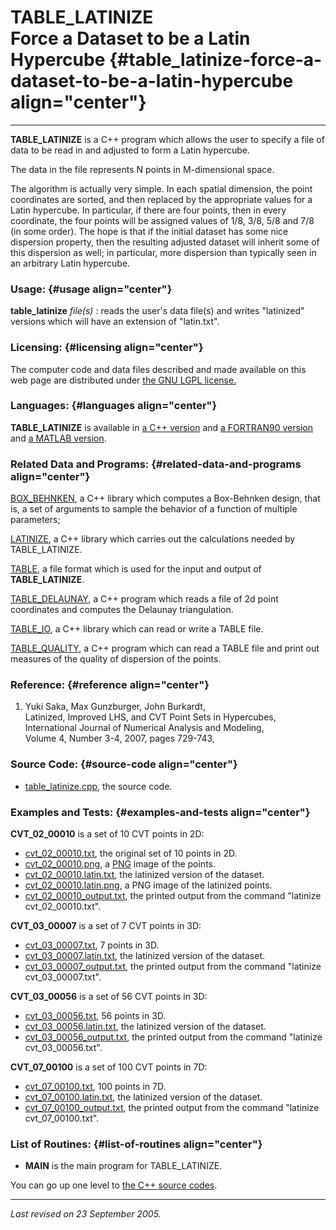 TABLE\_LATINIZE\
Force a Dataset to be a Latin Hypercube {#table_latinize-force-a-dataset-to-be-a-latin-hypercube align="center"}
=======================================

------------------------------------------------------------------------

**TABLE\_LATINIZE** is a C++ program which allows the user to specify a
file of data to be read in and adjusted to form a Latin hypercube.

The data in the file represents N points in M-dimensional space.

The algorithm is actually very simple. In each spatial dimension, the
point coordinates are sorted, and then replaced by the appropriate
values for a Latin hypercube. In particular, if there are four points,
then in every coordinate, the four points will be assigned values of
1/8, 3/8, 5/8 and 7/8 (in some order). The hope is that if the initial
dataset has some nice dispersion property, then the resulting adjusted
dataset will inherit some of this dispersion as well; in particular,
more dispersion than typically seen in an arbitrary Latin hypercube.

### Usage: {#usage align="center"}

 **table\_latinize** *file(s)* 
:   reads the user's data file(s) and writes "latinized" versions which
    will have an extension of "latin.txt".

### Licensing: {#licensing align="center"}

The computer code and data files described and made available on this
web page are distributed under [the GNU LGPL
license.](../../txt/gnu_lgpl.txt)

### Languages: {#languages align="center"}

**TABLE\_LATINIZE** is available in [a C++
version](../../master/table_latinize/table_latinize.md) and [a
FORTRAN90 version](../../f_src/table_latinize/table_latinize.md) and
[a MATLAB version](../../m_src/table_latinize/table_latinize.md).

### Related Data and Programs: {#related-data-and-programs align="center"}

[BOX\_BEHNKEN](../../master/box_behnken/box_behnken.md), a C++
library which computes a Box-Behnken design, that is, a set of arguments
to sample the behavior of a function of multiple parameters;

[LATINIZE](../latinize/latinize.md), a C++ library which carries out
the calculations needed by TABLE\_LATINIZE.

[TABLE](../../data/table/table.md), a file format which is used for
the input and output of **TABLE\_LATINIZE**.

[TABLE\_DELAUNAY](../../master/table_delaunay/table_delaunay.md), a
C++ program which reads a file of 2d point coordinates and computes the
Delaunay triangulation.

[TABLE\_IO](../../master/table_io/table_io.md), a C++ library which
can read or write a TABLE file.

[TABLE\_QUALITY](../../master/table_quality/table_quality.md), a C++
program which can read a TABLE file and print out measures of the
quality of dispersion of the points.

### Reference: {#reference align="center"}

1.  Yuki Saka, Max Gunzburger, John Burkardt,\
    Latinized, Improved LHS, and CVT Point Sets in Hypercubes,\
    International Journal of Numerical Analysis and Modeling,\
    Volume 4, Number 3-4, 2007, pages 729-743,

### Source Code: {#source-code align="center"}

-   [table\_latinize.cpp](table_latinize.cpp), the source code.

### Examples and Tests: {#examples-and-tests align="center"}

**CVT\_02\_00010** is a set of 10 CVT points in 2D:

-   [cvt\_02\_00010.txt](cvt_02_00010.txt), the original set of 10
    points in 2D.
-   [cvt\_02\_00010.png](cvt_02_00010.png), a
    [PNG](../../data/png/png.md) image of the points.
-   [cvt\_02\_00010.latin.txt](cvt_02_00010.latin.txt), the latinized
    version of the dataset.
-   [cvt\_02\_00010.latin.png](cvt_02_00010.latin.png), a PNG image of
    the latinized points.
-   [cvt\_02\_00010\_output.txt](cvt_02_00010_output.txt), the printed
    output from the command "latinize cvt\_02\_00010.txt".

**CVT\_03\_00007** is a set of 7 CVT points in 3D:

-   [cvt\_03\_00007.txt](cvt_03_00007.txt), 7 points in 3D.
-   [cvt\_03\_00007.latin.txt](cvt_03_00007.latin.txt), the latinized
    version of the dataset.
-   [cvt\_03\_00007\_output.txt](cvt_03_00007_output.txt), the printed
    output from the command "latinize cvt\_03\_00007.txt".

**CVT\_03\_00056** is a set of 56 CVT points in 3D:

-   [cvt\_03\_00056.txt](cvt_03_00056.txt), 56 points in 3D.
-   [cvt\_03\_00056.latin.txt](cvt_03_00056.latin.txt), the latinized
    version of the dataset.
-   [cvt\_03\_00056\_output.txt](cvt_03_00056_output.txt), the printed
    output from the command "latinize cvt\_03\_00056.txt".

**CVT\_07\_00100** is a set of 100 CVT points in 7D:

-   [cvt\_07\_00100.txt](cvt_07_00100.txt), 100 points in 7D.
-   [cvt\_07\_00100.latin.txt](cvt_07_00100.latin.txt), the latinized
    version of the dataset.
-   [cvt\_07\_00100\_output.txt](cvt_07_00100_output.txt), the printed
    output from the command "latinize cvt\_07\_00100.txt".

### List of Routines: {#list-of-routines align="center"}

-   **MAIN** is the main program for TABLE\_LATINIZE.

You can go up one level to [the C++ source codes](../cpp_src.md).

------------------------------------------------------------------------

*Last revised on 23 September 2005.*
